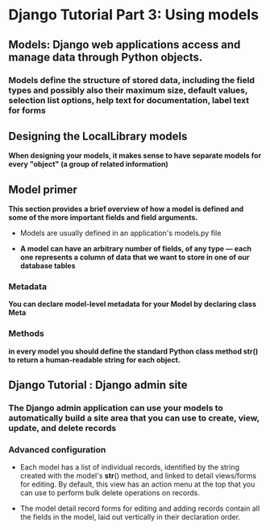 # Django Tutorial Part 3: Using models

##   Models: Django web applications access and manage data through Python objects.

###  Models define the structure of stored data, including the field types and possibly also their maximum size, default values, selection list options, help text for documentation, label text for forms

## Designing the LocalLibrary models

**When designing your models, it makes sense to have separate models for every "object" (a group of related information)**

## Model primer

**This section provides a brief overview of how a model is defined and some of the more important fields and field arguments.**

- Models are usually defined in an application's models.py file

- **A model can have an arbitrary number of fields, of any type — each one represents a column of data that we want to store in one of our database tables**

### Metadata
**You can declare model-level metadata for your Model by declaring class Meta**

### Methods

**in every model you should define the standard Python class method __str__() to return a human-readable string for each object.**

## Django Tutorial : Django admin site

### The Django admin application can use your models to automatically build a site area that you can use to create, view, update, and delete records

### Advanced configuration

- Each model has a list of individual records, identified by the string created with the model's __str__() method, and linked to detail views/forms for editing. By default, this view has an action menu at the top that you can use to perform bulk delete operations on records.

- The model detail record forms for editing and adding records contain all the fields in the model, laid out vertically in their declaration order.


